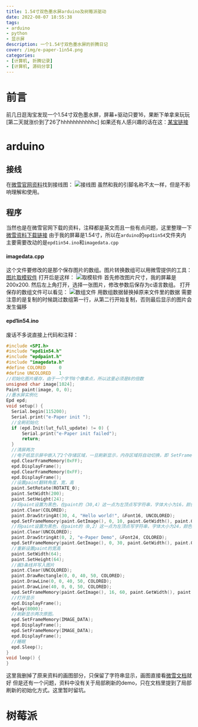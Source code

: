```yaml
---
title: 1.54寸双色墨水屏arduino及树莓派驱动
date: 2022-08-07 18:55:38
tags:
- arduino
- python
- 显示屏
description: 一个1.54寸双色墨水屏的折腾日记
cover: /img/e-paper-1in54.png
categories: 
- [计算机, 折腾记录]
- [计算机, 源码分享]
---
```

# 前言
前几日逛淘宝发现一个1.54寸双色墨水屏，屏幕+驱动只要16，果断下单拿来玩玩
[第二天就涨价到了26了hhhhhhhhhhhc]
如果还有人感兴趣的话在这：[某宝链接](https://m.tb.cn/h.fA3mNRx?tk=MW9n2sLzRZj "某宝链接")
# arduino
## 接线
在[微雪官网资料](https://www.waveshare.net/wiki/1.54inch_e-Paper_Module_Manual "微雪官网资料")找到接线图：
![接线图](接线图.png)
虽然和我的引脚名称不太一样，但是不影响理解和使用。
## 程序
当然也是在微雪官网下载的资料，注释都是英文而且一些有点问题，这里整理一下
[微雪资料下载链接](https://www.waveshare.net/w/upload/3/39/E-Paper_code.7z "微雪资料下载链接")
由于我的屏幕是1.54寸，所以在`arduino`的`epd1in54`文件夹内
主要需要改动的是`epd1in54.ino`和`imagedata.cpp`
#### imagedata.cpp
这个文件要修改的是那个保存图片的数组。图片转换数组可以用微雪提供的工具：[图片取模软件](https://www.waveshare.net/w/upload/3/36/Image2Lcd.7z "图片取模软件")
打开后是这样：
![取模软件](image2lcd.png)
首先修改图片尺寸，我的屏幕是200x200.
然后左上角打开，选择一张图片，修改参数后保存为c语言数组。
打开保存的数组文件可以看见：
![数组文件](数组文件.png)
用数组数据替换掉原来文件里的数据
需要注意的是复制的时候跳过数组第一行，从第二行开始复制，否则最后显示的图片会发生偏移
#### epd1in54.ino
废话不多说直接上代码和注释：
```cpp
#include <SPI.h>
#include "epd1in54.h"
#include "epdpaint.h"
#include "imagedata.h"
#define COLORED     0
#define UNCOLORED   1
//初始化图片缓存，由于一个字节8个像素点，所以这里必须是8的倍数
unsigned char image[1024];
Paint paint(image, 0, 0);
//墨水屏实例化
Epd epd;
void setup() {
  Serial.begin(115200);
  Serial.print("e-Paper init ");
  //全刷初始化
  if (epd.Init(lut_full_update) != 0) {
      Serial.print("e-Paper init failed");
      return;
  }
  //清屏两次
  //电子纸显示屏中嵌入了2个存储区域，一旦刷新显示，内存区域将自动切换，即 SetFrameMemory 的下一个操作将设置其他内存区域，因此，您必须清除帧内存两次。
  epd.ClearFrameMemory(0xFF);
  epd.DisplayFrame();
  epd.ClearFrameMemory(0xFF); 
  epd.DisplayFrame();
  //设置paint翻转角度，宽，高
  paint.SetRotate(ROTATE_0);
  paint.SetWidth(200);
  paint.SetHeight(24);
  //将paint设置为黑色，在paint的（30,4）这一点为左顶点写字符串，字体大小为16，颜色为白色,并将paint写入到图片中
  paint.Clear(COLORED);
  paint.DrawStringAt(30, 4, "Hello world!", &Font16, UNCOLORED);
  epd.SetFrameMemory(paint.GetImage(), 0, 10, paint.GetWidth(), paint.GetHeight());
  //将paint设置为黑色，在paint的（0,2）这一点为左顶点写字符串，字体大小为24，颜色为黑色,并将paint写入到图片中
  paint.Clear(UNCOLORED);
  paint.DrawStringAt(0, 2, "e-Paper Demo", &Font24, COLORED);
  epd.SetFrameMemory(paint.GetImage(), 0, 30, paint.GetWidth(), paint.GetHeight());
  //重新设置paint的宽高
  paint.SetWidth(64);
  paint.SetHeight(64);
  //画3条线并写入图片
  paint.Clear(UNCOLORED);
  paint.DrawRectangle(0, 0, 40, 50, COLORED);
  paint.DrawLine(0, 0, 40, 50, COLORED);
  paint.DrawLine(40, 0, 0, 50, COLORED);
  epd.SetFrameMemory(paint.GetImage(), 16, 60, paint.GetWidth(), paint.GetHeight());
  //打开显示
  epd.DisplayFrame();
  delay(8000);
  //刷新显示两次原图。
  epd.SetFrameMemory(IMAGE_DATA);
  epd.DisplayFrame();
  epd.SetFrameMemory(IMAGE_DATA);
  epd.DisplayFrame();
  //睡眠
  epd.Sleep();
}
void loop() {
}
```
这里我删掉了原来资料的画图部分，只保留了字符串显示，画图直接看[微雪文档](https://www.waveshare.net/wiki/1.54inch_e-Paper_Module_Manual#.E4.B8.8A.E5.B1.82.E5.BA.94.E7.94.A8_4 "微雪文档")就好
但是还有一个问题，资料中没有关于局部刷新的demo，只在文档里提到了局部刷新的初始化方式。这里暂时留坑。
# 树莓派
